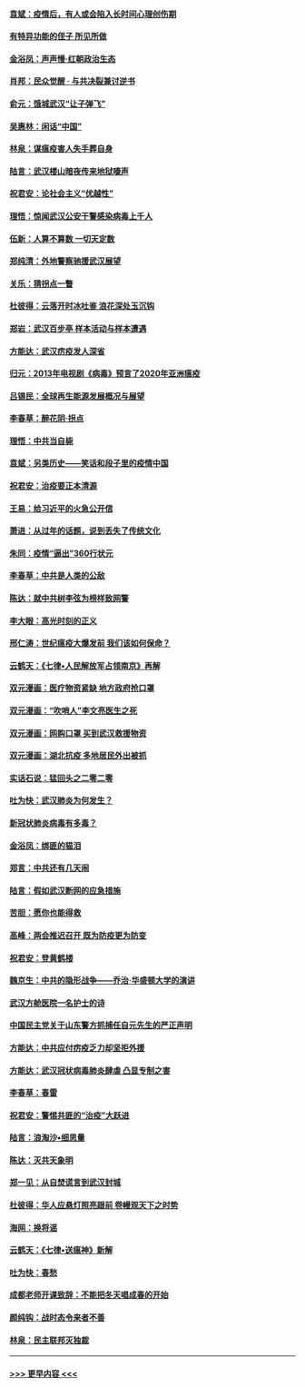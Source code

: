 #### [袁斌：疫情后，有人或会陷入长时间心理创伤期](../pages/nsc993/n11901514.md?t=02282131) 
#### [有特异功能的侄子 所见所做](../pages/nsc993/n11901154.md?t=02282131) 
#### [金浴凤：声声慢‧红朝政治生态](../pages/nsc993/n11899553.md?t=02282131) 
#### [肖邦：民众觉醒 · 与共决裂兼讨逆书](../pages/nsc993/n11898435.md?t=02282131) 
#### [俞元：饿城武汉“让子弹飞”](../pages/nsc993/n11898344.md?t=02282131) 
#### [吴惠林：闲话“中国”](../pages/nsc993/n11898182.md?t=02282131) 
#### [林泉：谋瘟疫害人失手葬自身](../pages/nsc993/n11897892.md?t=02282131) 
#### [陆言：武汉楼山暗夜传来地狱嚎声](../pages/nsc993/n11897033.md?t=02282131) 
#### [祝君安：论社会主义“优越性”](../pages/nsc993/n11897005.md?t=02282131) 
#### [理悟：惊闻武汉公安干警感染病毒上千人](../pages/nsc993/n11896947.md?t=02282131) 
#### [伍新：人算不算数 一切天定数](../pages/nsc993/n11893372.md?t=02282131) 
#### [郑纯清：外地警察驰援武汉展望](../pages/nsc993/n11893115.md?t=02282131) 
#### [关乐：猜拐点一瞥](../pages/nsc993/n11893020.md?t=02282131) 
#### [杜彼得：云落开时冰吐鉴 浪花深处玉沉钩](../pages/nsc993/n11892107.md?t=02282131) 
#### [郑岩：武汉百步亭 样本活动与样本遭遇](../pages/nsc993/n11892310.md?t=02282131) 
#### [方能达：武汉疠疫发人深省](../pages/nsc993/n11891376.md?t=02282131) 
#### [归元：2013年电视剧《病毒》预言了2020年亚洲瘟疫](../pages/nsc993/n11891126.md?t=02282131) 
#### [吕锡民：全球再生能源发展概况与展望](../pages/nsc993/n11890613.md?t=02282131) 
#### [李春草：醉花阴·拐点](../pages/nsc993/n11890567.md?t=02282131) 
#### [理悟：中共当自毙](../pages/nsc993/n11890559.md?t=02282131) 
#### [袁斌：另类历史——笑话和段子里的疫情中国](../pages/nsc993/n11889243.md?t=02282131) 
#### [祝君安：治疫要正本清源](../pages/nsc993/n11889085.md?t=02282131) 
#### [王易：给习近平的火急公开信](../pages/nsc993/n11888225.md?t=02282131) 
#### [萧进：从过年的话题，说到丢失了传统文化](../pages/nsc993/n11887732.md?t=02282131) 
#### [朱同：疫情“逼出”360行状元](../pages/nsc993/n11887678.md?t=02282131) 
#### [李春草：中共是人类的公敌](../pages/nsc993/n11887656.md?t=02282131) 
#### [陈达：就中共树李弦为榜样致网警](../pages/nsc993/n11887625.md?t=02282131) 
#### [李大眼：高光时刻的正义](../pages/nsc993/n11887585.md?t=02282131) 
#### [邢仁涛：世纪瘟疫大爆发前 我们该如何保命？](../pages/nsc993/n11887535.md?t=02282131) 
#### [云鹤天：《七律▪人民解放军占领南京》再解](../pages/nsc993/n11887524.md?t=02282131) 
#### [双元漫画：医疗物资紧缺 地方政府抢口罩](../pages/nsc993/n11884744.md?t=02282131) 
#### [双元漫画：“吹哨人”李文亮医生之死](../pages/nsc993/n11884705.md?t=02282131) 
#### [双元漫画：网购口罩 买到武汉救援物资](../pages/nsc993/n11884670.md?t=02282131) 
#### [双元漫画：湖北抗疫 多地居民外出被抓](../pages/nsc993/n11884643.md?t=02282131) 
#### [实话石说：猛回头之二零二零](../pages/nsc993/n11883968.md?t=02282131) 
#### [吐为快：武汉肺炎为何发生？](../pages/nsc993/n11882180.md?t=02282131) 
#### [新冠状肺炎病毒有多毒？](../pages/nsc993/n11881790.md?t=02282131) 
#### [金浴凤：绑匪的猫泪](../pages/nsc993/n11880664.md?t=02282131) 
#### [郑言：中共还有几天闹](../pages/nsc993/n11880645.md?t=02282131) 
#### [陆言：假如武汉断网的应急措施](../pages/nsc993/n11880619.md?t=02282131) 
#### [苦胆：愿你也能得救](../pages/nsc993/n11880601.md?t=02282131) 
#### [高峰：两会推迟召开  既为防疫更为防变](../pages/nsc993/n11879977.md?t=02282131) 
#### [祝君安：登黄鹤楼](../pages/nsc993/n11880583.md?t=02282131) 
#### [魏京生：中共的隐形战争——乔治‧华盛顿大学的演讲](../pages/nsc993/n11879765.md?t=02282131) 
#### [武汉方舱医院一名护士的诗](../pages/nsc993/n11878480.md?t=02282131) 
#### [中国民主党关于山东警方抓捕任自元先生的严正声明](../pages/nsc993/n11877506.md?t=02282131) 
#### [方能达：中共应付疠疫乏力却坚拒外援](../pages/nsc993/n11877497.md?t=02282131) 
#### [方能达：武汉冠状病毒肺炎肆虐 凸显专制之害](../pages/nsc993/n11877475.md?t=02282131) 
#### [李春草：春雷](../pages/nsc993/n11876287.md?t=02282131) 
#### [祝君安：警惕共匪的“治疫”大跃进](../pages/nsc993/n11876084.md?t=02282131) 
#### [陆言：浪淘沙•细思量](../pages/nsc993/n11876071.md?t=02282131) 
#### [陈达：灭共天象明](../pages/nsc993/n11876063.md?t=02282131) 
#### [郑一见：从自焚谎言到武汉封城](../pages/nsc993/n11875621.md?t=02282131) 
#### [杜彼得：华人应悬灯照亮跟前 卷幔观天下之时势](../pages/nsc993/n11874822.md?t=02282131) 
#### [海网：换将谣](../pages/nsc993/n11873712.md?t=02282131) 
#### [云鹤天：《七律▪送瘟神》新解](../pages/nsc993/n11873598.md?t=02282131) 
#### [吐为快：春愁](../pages/nsc993/n11872801.md?t=02282131) 
#### [成都老师开课致辞：不能把冬天唱成春的开始](../pages/nsc993/n11872653.md?t=02282131) 
#### [颜纯钩：战时态令来者不善](../pages/nsc993/n11872011.md?t=02282131) 
#### [林泉：民主联邦灭独裁](../pages/nsc993/n11870998.md?t=02282131) 

----
#### [ >>> 更早内容 <<< ](../indexes/nsc993-earlier.md)
